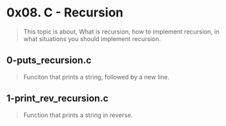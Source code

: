 # 0x08. C - Recursion
> This topic is about, What is recursion, how to implement recursion, in what situations you should implement recursion.

## 0-puts_recursion.c
> Funciton that prints a string, followed by a new line.

## 1-print_rev_recursion.c
> Function that prints a string in reverse.
